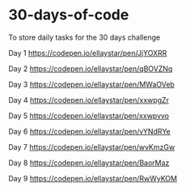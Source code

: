 # 30-days-of-code
To store daily tasks for the 30 days challenge

Day 1
https://codepen.io/ellaystar/pen/JjYOXRR

Day 2
https://codepen.io/ellaystar/pen/qBOVZNq

Day 3
https://codepen.io/ellaystar/pen/MWaOVeb

Day 4
https://codepen.io/ellaystar/pen/xxwpgZr

Day 5
https://codepen.io/ellaystar/pen/xxwpvvo

Day 6
https://codepen.io/ellaystar/pen/vYNdRYe

Day 7
https://codepen.io/ellaystar/pen/wvKmzGw

Day 8
https://codepen.io/ellaystar/pen/BaorMaz

Day 9
https://codepen.io/ellaystar/pen/RwWyKOM
